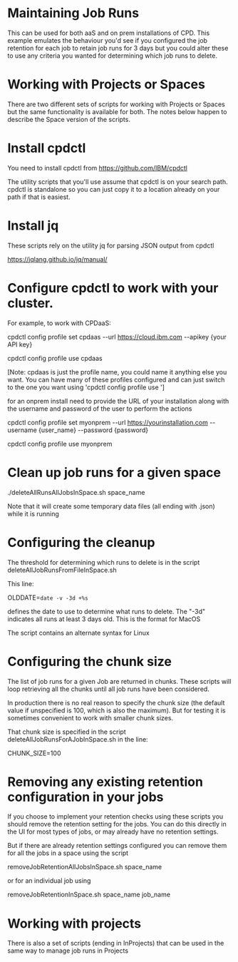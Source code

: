 # Maintaining Job Runs
This can be used for both aaS and on prem installations of CPD. This example emulates the behaviour you'd see if you configured the job retention for each job to retain job runs for 3 days but you could alter these to use any criteria you wanted for determining which job runs to delete.

# Working with Projects or Spaces

There are two different sets of scripts for working with Projects or Spaces but the same functionality is available for both.  The notes below happen to describe the Space version of the scripts.

# Install cpdctl

You need to install cpdctl from https://github.com/IBM/cpdctl

The utility scripts that you'll use assume that cpdctl is on your search path. cpdctl is standalone so you can just copy it to a location already on your path if that is easiest.

# Install jq

These scripts rely on the utility jq for parsing JSON output from cpdctl

https://jqlang.github.io/jq/manual/

# Configure cpdctl to work with your cluster.

For example, to work with CPDaaS:

cpdctl config profile set cpdaas --url https://cloud.ibm.com --apikey {your API key}

cpdctl config profile use cpdaas

[Note: cpdaas is just the profile name, you could name it anything else you want.  You can have many of these profiles configured and can just switch to the one you want using 'cpdctl config profile use ']


for an onprem install need to provide the URL of your installation along with the username and password of the user to perform the actions

cpdctl config profile set myonprem --url https://yourinstallation.com --username {user_name} --password {password}

cpdctl config profile use myonprem

# Clean up job runs for a given space

./deleteAllRunsAllJobsInSpace.sh space_name

Note that it will create some temporary data files (all ending with .json) while it is running

# Configuring the cleanup

The threshold for determining which runs to delete is in the script deleteAllJobRunsFromFileInSpace.sh

This line:

OLDDATE=`date -v -3d +%s`

defines the date to use to determine what runs to delete. The "-3d" indicates all runs at least 3 days old. This is the format for MacOS

The script contains an alternate syntax for Linux

# Configuring the chunk size

The list of job runs for a given Job are returned in chunks.  These scripts will loop retrieving all the chunks until all job runs have been considered.

In production there is no real reason to specify the chunk size (the default value if unspecified is 100, which is also the maximum).  But for testing it is sometimes convenient to work with smaller chunk sizes.

That chunk size is specified in the script deleteAllJobRunsForAJobInSpace.sh in the line:

CHUNK_SIZE=100

# Removing any existing retention configuration in your jobs

If you choose to implement your retention checks using these scripts you should remove the retention setting for the jobs.  You can do this directly in the UI for most types of jobs, or may already have no retention settings.

But if there are already retention settings configured you can remove them for all the jobs in a space using the script

removeJobRetentionAllJobsInSpace.sh space_name

or for an individual job using

removeJobRetentionInSpace.sh space_name job_name

# Working with projects

There is also a set of scripts (ending in InProjects) that can be used in the same way to manage job runs in Projects
